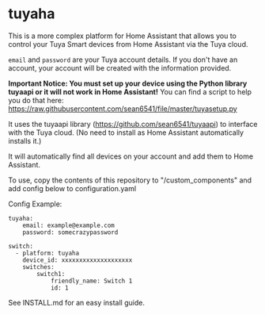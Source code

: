 tuyaha
======

This is a more complex platform for Home Assistant that allows you to control your Tuya Smart devices from Home Assistant via the Tuya cloud.

`email` and `password` are your Tuya account details. If you don't have an account, your account will be created with the information provided.

**Important Notice: You must set up your device using the Python library tuyaapi or it will not work in Home Assistant!** You can find a script to help you do that here: https://raw.githubusercontent.com/sean6541/file/master/tuyasetup.py

It uses the tuyaapi library (https://github.com/sean6541/tuyaapi) to interface with the Tuya cloud. (No need to install as Home Assistant automatically installs it.)

It will automatically find all devices on your account and add them to Home Assistant.

To use, copy the contents of this repository to "/custom_components" and add config below to configuration.yaml

Config Example:
```
tuyaha:
    email: example@example.com
    password: somecrazypassword
    
switch:
  - platform: tuyaha
    device_id: xxxxxxxxxxxxxxxxxxxx
    switches:
        switch1:
            friendly_name: Switch 1
            id: 1
```

See INSTALL.md for an easy install guide.
